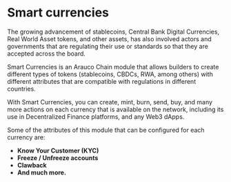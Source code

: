 # Smart currencies

The growing advancement of stablecoins, Central Bank Digital Currencies, Real World Asset tokens, and other assets, has also involved actors and governments that are regulating their use or standards so that they are accepted across the board.

Smart Currencies is an Arauco Chain module that allows builders to create different types of tokens (stablecoins, CBDCs, RWA, among others) with different attributes that are compatible with regulations in different countries.

With Smart Currencies, you can create, mint, burn, send, buy, and many more actions on each currency that is available on the network, including its use in Decentralized Finance platforms, and any Web3 dApps.

Some of the attributes of this module that can be configured for each currency are:

* **Know Your Customer (KYC)**
* **Freeze / Unfreeze accounts**
* **Clawback**
* **And much more.**
